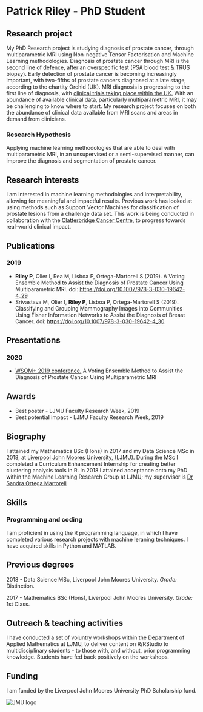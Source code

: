 # Patrick Riley - PhD Student

## Research project
My PhD Research project is studying diagnosis of prostate cancer, through multiparametric MRI using Non-negative Tensor Factorisation and Machine Learning methodologies.
Diagnosis of prostate cancer through MRI is the second line of defence, after an overspecific test (PSA blood test & TRUS biopsy). Early detection of prostate cancer is becoming increasingly important, with two-fifths of prostate cancers diagnosed at a late stage, according to the chartity Orchid (UK). MRI diagnosis is progressing to the first line of diagnosis, with [clinical trials taking place within the UK.](https://www.theguardian.com/society/2019/jun/09/mri-scans-to-be-trialled-as-test-for-prostate-cancer) With an abundance of available clinical data, particularly multiparametric MRI, it may be challenging to know where to start. My research project focuses on both the abundance of clinical data available from MRI scans and areas in demand from clinicians. 

### Research Hypothesis
Applying machine learning methodologies that are able to deal with multiparametric MRI, in an unsupervised or a semi-supervised manner, can improve the diagnosis and segmentation of prostate cancer.

## Research interests
I am interested in machine learning methodologies and interpretability, allowing for meaningful and impactful results. Previous work has looked at using methods such as Support Vector Machines for classification of prostate lesions from a challenge data set. This work is being conducted in collaboration with the [Clatterbridge Cancer Centre](https://www.clatterbridgecc.nhs.uk/), to progress towards real-world clinical impact.

## Publications
### 2019
- **Riley P**, Olier I, Rea M, Lisboa P, Ortega-Martorell S (2019). A Voting Ensemble Method to Assist the Diagnosis of Prostate Cancer Using Multiparametric MRI. doi: https://doi.org/10.1007/978-3-030-19642-4_29
- Srivastava M, Olier I, **Riley P**, Lisboa P, Ortega-Martorell S (2019). Classifying and Grouping Mammography Images into Communities Using Fisher Information Networks to Assist the Diagnosis of Breast Cancer. doi: https://doi.org/10.1007/978-3-030-19642-4_30

## Presentations
### 2020
- [WSOM+ 2019 conference.](https://wsom2019.cs.upc.edu/) A Voting Ensemble Method to Assist the Diagnosis of Prostate Cancer Using Multiparametric MRI

## Awards
- Best poster - LJMU Faculty Research Week, 2019
- Best potential impact - LJMU Faculty Research Week, 2019

## Biography
I attained my Mathematics BSc (Hons) in 2017 and my Data Science MSc in 2018, at [Liverpool John Moores University, (LJMU)](https://www.ljmu.ac.uk). During the MSc I completed a Curriculum Enhancement Internship for creating better clustering analysis tools in R. In 2018 I attained acceptance onto my PhD within the Machine Learning Research Group at LJMU; my supervisor is [Dr Sandra Ortega Martorell](https://www.ljmu.ac.uk/about-us/staff-profiles/faculty-of-engineering-and-technology/department-of-applied-mathematics/sandra-ortega-martorell)

## Skills
### Programming and coding
I am proficient in using the R programming language, in which I have completed various research projects with machine leraning techniques. I have acquired skills in Python and MATLAB.

## Previous degrees
2018 - Data Science MSc, Liverpool John Moores University. _Grade:_ Distinction.

2017 - Mathematics BSc (Hons), Liverpool John Moores University. _Grade:_ 1st Class.

## Outreach & teaching activities
I have conducted a set of voluntry workshops within the Department of Applied Mathematics at LJMU, to deliver content on R/RStudio to multidisciplinary students - to those with, and without, prior programming knowledge. Students have fed back positively on the workshops. 

## Funding 
I am funded by the Liverpool John Moores University PhD Scholarship fund. 

![JMU logo](http://lcr4.uk/wp-content/uploads/2016/11/JMU.png)
